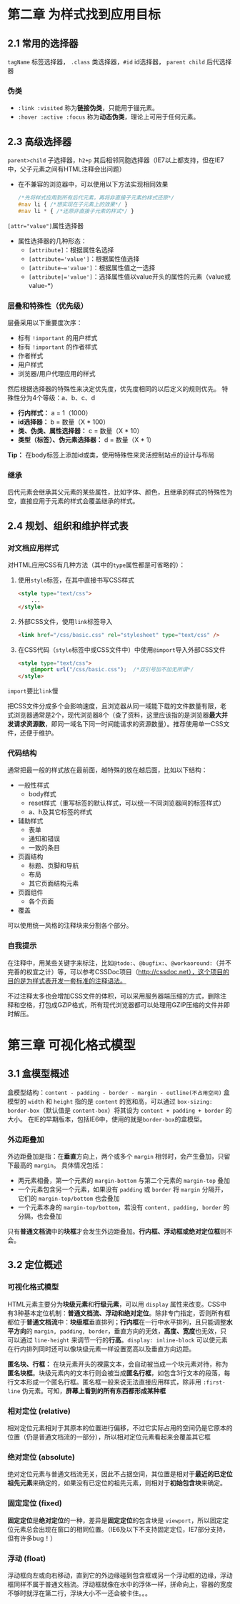 # 第二章 为样式找到应用目标

## 2.1 常用的选择器

`tagName` 标签选择器， `.class` 类选择器，`#id` id选择器， `parent child` 后代选择器

### 伪类

* `:link :visited` 称为**链接伪类**，只能用于锚元素。
* `:hover :active :focus` 称为**动态伪类**，理论上可用于任何元素。

## 2.3 高级选择器

`parent>child` 子选择器，`h2+p` 其后相邻同胞选择器（IE7以上都支持，但在IE7中，父子元素之间有HTML注释会出问题）
* 在不兼容的浏览器中，可以使用以下方法实现相同效果
    ```CSS
    /*先将样式应用到所有后代元素，再将非直接子元素的样式还原*/
    #nav li { /*想实现在子元素上的效果*/ }
    #nav li * { /*还原非直接子元素的样式*/ }
    ```

`[attr="value"]`属性选择器
* 属性选择器的几种形态：
    * `[attribute]`：根据属性名选择
    * `[attribute='value']`：根据属性值选择
    * `[attribute~='value']`：根据属性值之一选择
    * `[attribute|='value']`：选择属性值以value开头的属性的元素（value或value-*）

### 层叠和特殊性（优先级）

层叠采用以下重要度次序：
* 标有 `!important` 的用户样式
* 标有 `!important` 的作者样式
* 作者样式
* 用户样式
* 浏览器/用户代理应用的样式

然后根据选择器的特殊性来决定优先度，优先度相同的以后定义的规则优先。
特殊性分为4个等级：a、b、c、d
* **行内样式：** a = 1（1000）
* **id选择器：** b = 数量（X * 100）
* **类、伪类、属性选择器：** c = 数量（X * 10）
* **类型（标签）、伪元素选择器：** d = 数量（X * 1）

**Tip：** 在body标签上添加id或类，使用特殊性来灵活控制站点的设计与布局

### 继承

后代元素会继承其父元素的某些属性，比如字体、颜色，且继承的样式的特殊性为空，直接应用于元素的样式会覆盖继承的样式。

## 2.4 规划、组织和维护样式表

### 对文档应用样式

对HTML应用CSS有几种方法（其中的`type`属性都是可省略的）：
1. 使用`style`标签，在其中直接书写CSS样式
    ```HTML
    <style type="text/css">
        ...
    </style>
    ```
2. 外部CSS文件，使用`link`标签导入
    ```HTML
    <link href="/css/basic.css" rel="stylesheet" type="text/css" />
    ```
3. 在CSS代码（`style`标签中或CSS文件中）中使用`@import`导入外部CSS文件
    ```HTML
    <style type="text/css">
        @import url("/css/basic.css");  /*双引号加不加无所谓*/
    </style>
    ```
`import`要比`link`慢

把CSS文件分成多个会影响速度，且浏览器从同一域能下载的文件数量有限，老式浏览器通常是2个，现代浏览器8个（查了资料，这里应该指的是浏览器**最大并发请求资源数**，即同一域名下同一时间能请求的资源数量）。推荐使用单一CSS文件，还便于维护。

### 代码结构
通常把最一般的样式放在最前面，越特殊的放在越后面，比如以下结构：
* 一般性样式
    * body样式
    * reset样式（重写标签的默认样式，可以统一不同浏览器间的标签样式）
    * a、h及其它标签的样式
* 辅助样式
    * 表单
    * 通知和错误
    * 一致的条目
* 页面结构
    * 标题、页脚和导航
    * 布局
    * 其它页面结构元素
* 页面组件
    * 各个页面
* 覆盖

可以使用统一风格的注释块来分割各个部分。

### 自我提示
在注释中，用某些关键字来标注，比如`@todo:`、`@bugfix:`、`@workaoround:`（并不完善的权宜之计）等，可以参考CSSDoc项目（http://cssdoc.net），这个项目的目的是为样式表开发一套标准的注释语法。

不过注释太多也会增加CSS文件的体积，可以采用服务器端压缩的方式，删除注释和空格，打包成GZIP格式，所有现代浏览器都可以处理用GZIP压缩的文件并即时解压。

# 第三章 可视化格式模型

## 3.1 盒模型概述

盒模型结构：`content - padding - border - margin - outline(不占用空间)`
盒模型的 `width` 和 `height` 指的是 `content` 的宽和高，可以通过 `box-sizing: border-box`（默认值是 `content-box`）将其设为 `content + padding + border` 的大小。
在IE的早期版本，包括IE6中，使用的就是`border-box`的盒模型。

### 外边距叠加

外边距叠加是指：在**垂直**方向上，两个或多个 `margin` 相邻时，会产生叠加，只留下最高的 `margin`。
具体情况包括：
* 两元素相叠，第一个元素的 `margin-bottom` 与第二个元素的 `margin-top` 叠加
* 一个元素包含另一个元素，如果没有 `padding` 或 `border` 将 `margin` 分隔开，它们的 `margin-top/bottom` 也会叠加
* 一个元素本身的 `margin-top/bottom`，若没有 `content, padding, border` 的分隔，也会叠加

只有**普通文档流**中的**块框**才会发生外边距叠加。**行内框、浮动框或绝对定位框**则不会。

## 3.2 定位概述

### 可视化格式模型

HTML元素主要分为**块级元素**和**行级元素**，可以用 `display` 属性来改变。CSS中有3种基本定位机制：**普通文档流、浮动和绝对定位**。除非专门指定，否则所有框都位于**普通文档流**中：**块级框**垂直排列；**行内框**在一行中水平排列，且只能调整**水平方向**的 `margin, padding, border`，垂直方向的无效，**高度、宽度**也无效，只可以通过 `line-height` 来调节一行的**行高**。`display: inline-block` 可以使元素在行内排列同时还可以像块级元素一样设置宽高以及垂直方向边距。

**匿名块、行框：** 在块元素开头的裸露文本，会自动被当成一个块元素对待，称为**匿名块框**。块级元素内的文本行则会被当成**匿名行框**，如包含3行文本的段落，每行文本形成一个匿名行框。匿名框一般来说无法直接应用样式，除非用 `:first-line` 伪元素。可知，**屏幕上看到的所有东西都形成某种框**

### 相对定位 (relative)

相对定位元素相对于其原本的位置进行偏移，不过它实际占用的空间仍是它原本的位置（仍是普通文档流的一部分），所以相对定位元素看起来会覆盖其它框

### 绝对定位 (absolute)

绝对定位元素与普通文档流无关，因此不占据空间，其位置是相对于**最近的已定位祖先元素**来确定的，如果没有已定位的祖先元素，则相对于**初始包含块**来确定。

### 固定定位 (fixed)

**固定定位**是**绝对定位**的一种，差异是**固定定位**的包含块是 `viewport`，所以固定定位元素总会出现在窗口的相同位置。（IE6及以下不支持固定定位，IE7部分支持，但有许多bug！）

### 浮动 (float)

浮动框向左或向右移动，直到它的外边缘碰到包含框或另一个浮动框的边缘，浮动框同样不属于普通文档流。浮动框就像在水中的浮体一样，拼命向上，容器的宽度不够时就浮在第二行，浮块大小不一还会被卡住。。。
